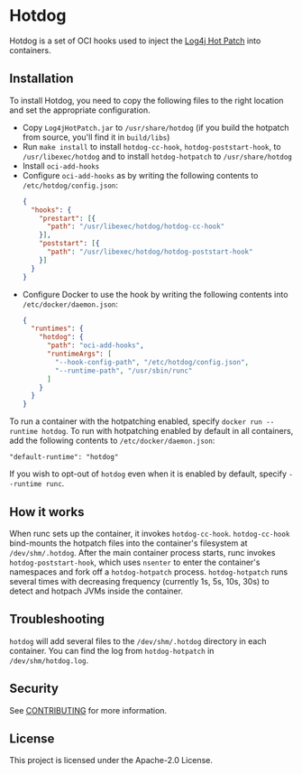 # Hotdog

Hotdog is a set of OCI hooks used to inject the
[Log4j Hot Patch](https://github.com/corretto/hotpatch-for-apache-log4j2) into
containers.

## Installation

To install Hotdog, you need to copy the following files to the right location
and set the appropriate configuration.

* Copy `Log4jHotPatch.jar` to `/usr/share/hotdog` (if you build the hotpatch
  from source, you'll find it in `build/libs`)
* Run `make install` to install `hotdog-cc-hook`, `hotdog-poststart-hook`, to
  `/usr/libexec/hotdog` and to install `hotdog-hotpatch` to `/usr/share/hotdog`
* Install `oci-add-hooks`
* Configure `oci-add-hooks` as by writing the following contents to
  `/etc/hotdog/config.json`:
  ```json
  {
    "hooks": {
      "prestart": [{
        "path": "/usr/libexec/hotdog/hotdog-cc-hook"
      }],
      "poststart": [{
        "path": "/usr/libexec/hotdog/hotdog-poststart-hook"
      }]
    }
  }
  ```
* Configure Docker to use the hook by writing the following contents into
  `/etc/docker/daemon.json`:
  ```json
  {
    "runtimes": {
      "hotdog": {
        "path": "oci-add-hooks",
        "runtimeArgs": [
          "--hook-config-path", "/etc/hotdog/config.json",
          "--runtime-path", "/usr/sbin/runc"
        ]
      }
    }
  }
  ```

To run a container with the hotpatching enabled, specify
`docker run --runtime hotdog`.  To run with hotpatching enabled by default in
all containers, add the following contents to `/etc/docker/daemon.json`:
```
"default-runtime": "hotdog"
```
If you wish to opt-out of `hotdog` even when it is enabled by default, specify
`--runtime runc`.

## How it works

When runc sets up the container, it invokes `hotdog-cc-hook`.  `hotdog-cc-hook`
bind-mounts the hotpatch files into the container's filesystem at
`/dev/shm/.hotdog`.  After the main container process starts, runc invokes
`hotdog-poststart-hook`, which uses `nsenter` to enter the container's
namespaces and fork off a `hotdog-hotpatch` process.  `hotdog-hotpatch` runs
several times with decreasing frequency (currently 1s, 5s, 10s, 30s) to detect
and hotpach JVMs inside the container.

## Troubleshooting

`hotdog` will add several files to the `/dev/shm/.hotdog` directory in each
container.  You can find the log from `hotdog-hotpatch` in
`/dev/shm/hotdog.log`.

## Security

See [CONTRIBUTING](CONTRIBUTING.md#security-issue-notifications) for more information.

## License

This project is licensed under the Apache-2.0 License.